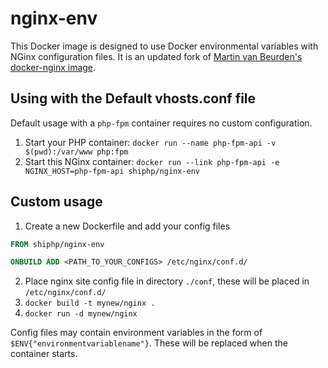 # nginx-env

This Docker image is designed to use Docker environmental variables with NGinx configuration files. It is an updated fork of [Martin van Beurden's docker-nginx image](https://github.com/chadoe/docker-nginx).

## Using with the Default vhosts.conf file

Default usage with a `php-fpm` container requires no custom configuration.

1. Start your PHP container: `docker run --name php-fpm-api -v $(pwd):/var/www php:fpm`
2. Start this NGinx container: `docker run --link php-fpm-api -e NGINX_HOST=php-fpm-api shiphp/nginx-env`

## Custom usage

1. Create a new Dockerfile and add your config files

```Dockerfile
FROM shiphp/nginx-env

ONBUILD ADD <PATH_TO_YOUR_CONFIGS> /etc/nginx/conf.d/

```

2. Place nginx site config file in directory `./conf`, these will be placed in `/etc/nginx/conf.d/`
3. `docker build -t mynew/nginx .`
4. `docker run -d mynew/nginx`

Config files may contain environment variables in the form of `$ENV{"environmentvariablename"}`. These will be replaced when the container starts.
